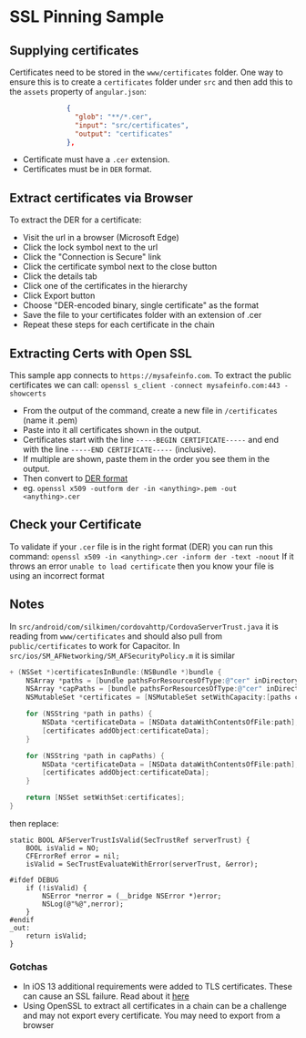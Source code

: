 # SSL Pinning Sample

## Supplying certificates
Certificates need to be stored in the `www/certificates` folder. One way to ensure this is to create a `certificates` folder under `src` and then add this to the `assets` property of `angular.json`:
```json
              {
                "glob": "**/*.cer",
                "input": "src/certificates",
                "output": "certificates"
              },
```

- Certificate must have a `.cer` extension.
- Certificates must be in `DER` format.

## Extract certificates via Browser
To extract the DER for a certificate:
- Visit the url in a browser (Microsoft Edge)
- Click the lock symbol next to the url
- Click the "Connection is Secure" link
- Click the certificate symbol next to the close button
- Click the details tab
- Click one of the certificates in the hierarchy
- Click Export button
- Choose "DER-encoded binary, single certificate" as the format
- Save the file to your certificates folder with an extension of .cer
- Repeat these steps for each certificate in the chain

## Extracting Certs with Open SSL
This sample app connects to `https://mysafeinfo.com`. To extract the public certificates we can call:
`openssl s_client -connect mysafeinfo.com:443 -showcerts`

- From the output of the command, create a new file in `/certificates` (name it <anything>.pem)
- Paste into it all certificates shown in the output. 
- Certificates start with the line `-----BEGIN CERTIFICATE-----` and end with the line `-----END CERTIFICATE-----` (inclusive). 
- If multiple are shown, paste them in the order you see them in the output.
- Then convert to [DER format](https://knowledge.digicert.com/solution/SO26449.html)
- eg. `openssl x509 -outform der -in <anything>.pem -out <anything>.cer`

## Check your Certificate
To validate if your `.cer` file is in the right format (DER) you can run this command:
`openssl x509 -in <anything>.cer -inform der -text -noout`
If it throws an error `unable to load certificate` then you know your file is using an incorrect format

## Notes
In `src/android/com/silkimen/cordovahttp/CordovaServerTrust.java` it is reading from `www/certificates` and should also pull from `public/certificates` to work for Capacitor.
In `src/ios/SM_AFNetworking/SM_AFSecurityPolicy.m` it is similar

```objectivec
+ (NSSet *)certificatesInBundle:(NSBundle *)bundle {
    NSArray *paths = [bundle pathsForResourcesOfType:@"cer" inDirectory:@"www/certificates"];
    NSArray *capPaths = [bundle pathsForResourcesOfType:@"cer" inDirectory:@"public/certificates"];
    NSMutableSet *certificates = [NSMutableSet setWithCapacity:[paths count]];

    for (NSString *path in paths) {
        NSData *certificateData = [NSData dataWithContentsOfFile:path];
        [certificates addObject:certificateData];
    }

    for (NSString *path in capPaths) {
        NSData *certificateData = [NSData dataWithContentsOfFile:path];
        [certificates addObject:certificateData];
    }    

    return [NSSet setWithSet:certificates];
}
```

then replace:
```
static BOOL AFServerTrustIsValid(SecTrustRef serverTrust) {
    BOOL isValid = NO;
    CFErrorRef error = nil;
    isValid = SecTrustEvaluateWithError(serverTrust, &error);

#ifdef DEBUG
    if (!isValid) {
        NSError *nerror = (__bridge NSError *)error;
        NSLog(@"%@",nerror);
    }
#endif
_out:
    return isValid;
}
```

### Gotchas
- In iOS 13 additional requirements were added to TLS certificates. These can cause an SSL failure. Read about it [here](https://support.apple.com/en-us/HT210176)
- Using OpenSSL to extract all certificates in a chain can be a challenge and may not export every certificate. You may need to export from a browser
